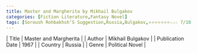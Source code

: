 ```yaml
---
title: Master and Margherita by Mikhail Bulgakov
categories: [Fiction Literature,Fantasy Novel]
tags: [Soroush Rohbakhsh’S Suggestion,Russia,Bulgakov,⭐⭐⭐⭐⭐⭐⭐☆☆☆ 7/10,Story]
---     
```

| Title | Master and Margherita  |
| Author |  Mikhail Bulgakov  |
| Publication Date | 1967   |
| Country | Russia |
| Genre | Political Novel  |
        